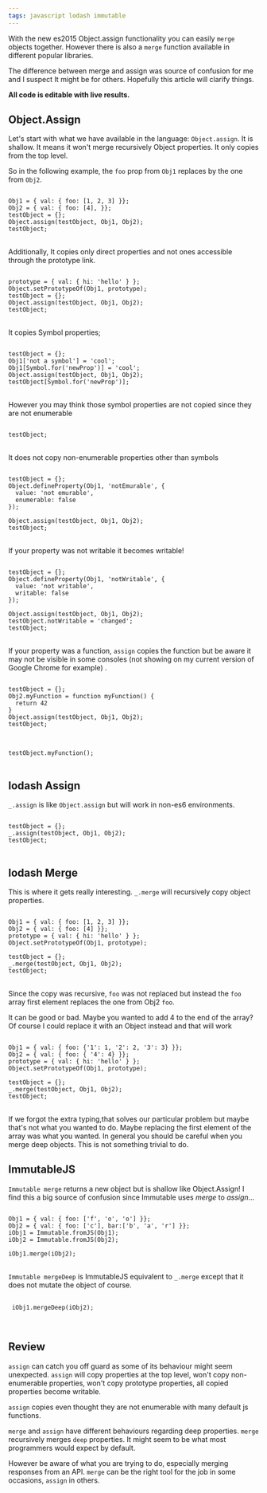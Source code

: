 ```yaml
---
tags: javascript lodash immutable
---
```

With the new es2015 Object.assign functionality you can easily `merge` objects
together. However there is also a `merge` function available in different popular
libraries.

The difference between merge and assign was source of confusion for me and
I suspect It might be for others. Hopefully this article will clarify
things.

<strong>
All code is editable with live results.
</strong>

## Object.Assign

Let's start with what we have available in the language: `Object.assign`.
It is shallow. It means it won't merge recursively Object properties.
It only copies from the top level.

So in the following example, the `foo` prop from `Obj1` replaces by the one from `Obj2`.
<pre>
<code class="kjs" data-external-libs="https://cdnjs.cloudflare.com/ajax/libs/lodash.js/4.16.3/lodash.min.js,https://cdnjs.cloudflare.com/ajax/libs/ramda/0.22.1/ramda.min.js,https://cdnjs.cloudflare.com/ajax/libs/immutable/3.8.1/immutable.min.js">
Obj1 = { val: { foo: [1, 2, 3] }};
Obj2 = { val: { foo: [4], }};
testObject = {};
Object.assign(testObject, Obj1, Obj2);
testObject;
</code>
</pre>


Additionally, It copies only direct properties and not ones accessible through the prototype link.
<pre>
<code class="kjs">
prototype = { val: { hi: 'hello' } };
Object.setPrototypeOf(Obj1, prototype);
testObject = {};
Object.assign(testObject, Obj1, Obj2);
testObject;
</code>
</pre>

It copies Symbol properties;
<pre>
<code class="kjs">
testObject = {};
Obj1['not a symbol'] = 'cool';
Obj1[Symbol.for('newProp')] = 'cool';
Object.assign(testObject, Obj1, Obj2);
testObject[Symbol.for('newProp')];
</code>
</pre>

However you may think those symbol properties are not copied since they are not enumerable
<pre>
<code class="kjs">
testObject;
</code>
</pre>

It does not copy non-enumerable properties other than symbols
<pre>
<code class="kjs">
testObject = {};
Object.defineProperty(Obj1, 'notEmurable', {
  value: 'not emurable',
  enumerable: false
});

Object.assign(testObject, Obj1, Obj2);
testObject;
</code>
</pre>

If your property was not writable it becomes writable!
<pre>
<code class="kjs">
testObject = {};
Object.defineProperty(Obj1, 'notWritable', {
  value: 'not writable',
  writable: false
});

Object.assign(testObject, Obj1, Obj2);
testObject.notWritable = 'changed';
testObject;
</code>
</pre>

If your property was a function, `assign` copies the function but be aware it may not be visible in some consoles (not showing on my current version of Google Chrome for example) .
<pre>
<code class="kjs">
testObject = {};
Obj2.myFunction = function myFunction() {
  return 42
}
Object.assign(testObject, Obj1, Obj2);
testObject;
</code>
</pre>

<pre>
<code class="kjs">
testObject.myFunction();
</code>
</pre>

## lodash Assign

`_.assign` is like `Object.assign` but will work in non-es6 environments.

<pre>
<code class="kjs">
testObject = {};
_.assign(testObject, Obj1, Obj2);
testObject;
</code>
</pre>

## lodash Merge

This is where it gets really interesting. `_.merge` will recursively copy object
 properties.
<pre>
<code class="kjs">
Obj1 = { val: { foo: [1, 2, 3] }};
Obj2 = { val: { foo: [4] }};
prototype = { val: { hi: 'hello' } };
Object.setPrototypeOf(Obj1, prototype);

testObject = {};
_.merge(testObject, Obj1, Obj2);
testObject;
</code>
</pre>

Since the copy was recursive, `foo` was not replaced but instead
the `foo` array first element replaces the one from Obj2 `foo`.

It can be good or bad. Maybe you wanted to add 4 to the end of the array?
Of course I could replace it with an Object instead and that will work

<pre>
<code class="kjs">
Obj1 = { val: { foo: {'1': 1, '2': 2, '3': 3} }};
Obj2 = { val: { foo: { '4': 4} }};
prototype = { val: { hi: 'hello' } };
Object.setPrototypeOf(Obj1, prototype);

testObject = {};
_.merge(testObject, Obj1, Obj2);
testObject;
</code>
</pre>

If we forgot the extra typing,that solves our particular problem but maybe that's not
what you wanted to do.
Maybe replacing the first element of the array was what you wanted.
In general you should be careful when you merge deep objects. This is not something trivial to do.

## ImmutableJS

`Immutable merge` returns a new object but is shallow like Object.Assign!
I find this a big source of confusion since Immutable uses _merge_ to _assign_…
<pre>
<code class="kjs">
Obj1 = { val: { foo: ['f', 'o', 'o'] }};
Obj2 = { val: { foo: ['c'], bar:['b', 'a', 'r'] }};
iObj1 = Immutable.fromJS(Obj1);
iObj2 = Immutable.fromJS(Obj2);

iObj1.merge(iObj2);
</code>
</pre>

`Immutable mergeDeep` is ImmutableJS equivalent to `_.merge` except that it does
 not mutate the object of course.
 <pre>
 <code class="kjs">
 iObj1.mergeDeep(iObj2);
 </code>
 </pre>

## Review

`assign` can catch you off guard as some of its behaviour might seem unexpected.
`assign` will copy properties at the top level, won't copy non-enumerable properties,
won't copy prototype properties, all copied properties become writable.

`assign` copies even thought they are not enumerable with many default js functions.

`merge` and `assign` have different behaviours
regarding deep properties. `merge` recursively merges `deep` properties. It might
seem to be what most programmers would expect by default.

However be aware of what you are trying to do,
especially merging responses from an API. `merge` can be the right tool for the job in some occasions, `assign` in others.

<script>
window.klipse_settings = {
selector_eval_js: '.kjs',
selector_eval_rb: '.krb',
codemirror_options_in: {
theme: 'zenburnesque'
}
};
</script>
<script src="/js/klipse_plugin.min.js"></script>
